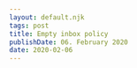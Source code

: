 ```yaml
---
layout: default.njk
tags: post
title: Empty inbox policy
publishDate: 06. February 2020
date: 2020-02-06
---
```

